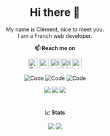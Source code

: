 
<h1 align="center"> Hi there 👋</h1>
<p align="center">
My name is Clément, nice to meet you.<br>
I am a French web developer.
</p>
<p align="center"><b>📫 Reach me on </b></p>
<p align="center">
  <a href="https://github.com/clementp0" target="_blank"><img alt="Code" src="https://img.shields.io/badge/GitHub-A41CFE?style=flat-square&logo=github&logoColor=white" height="25"></a>
  <a href="https://clementpommerie.com" target="_blank"><img alt="website" src="https://img.shields.io/badge/website-1C1C1C?style=flat-square&logo=About.me&logoColor=white" height="25"></a>
  <a href="https://instagram.com/clement.po" target="_blank"><img alt="instagram" src="https://img.shields.io/badge/Instagram-E4405F?style=flat-square&logo=instagram&logoColor=white" height="25"></a>
  <a href="https://www.linkedin.com/in/cl%C3%A9ment-pommerie-a87004150" target="_blank"><img alt="linkedin" src="https://img.shields.io/badge/LinkedIn-0077B5?style=flat-square&logo=linkedin&logoColor=white" height="25"></a>
  <a href="mailto:clement.pommerie@gmail.com" target="_blank"><img alt="mail" src="https://img.shields.io/badge/Contact-D14836?style=flat-square&logo=gmail&logoColor=white" height="25"></a>
</p>
<p align="center">
  <img alt="Code" src="https://img.shields.io/badge/Hackintosh-999999?style=flat-square&logo=apple&logoColor=white">
  <img alt="Code" src="https://img.shields.io/badge/Windows-0078D6?style=flat-square&logo=windows&logoColor=white">
  <img alt="Code" src="https://img.shields.io/badge/Linux-FCC624?style=flat-square&logo=linux&logoColor=black">
</p>
<p align="center">
  <a href="https://clementpommerie.com" target="_blank"><img src="https://img.shields.io/website.svg?label=Resume&style=flat-square&down_color=red&down_message=down&up_color=green&up_message=up&url=http%3A%2F%2Fclementpommerie.com"></a>
  <a href="https://a2urbex.eu" target="_blank"><img src="https://img.shields.io/website.svg?label=a2urbex&style=flat-square&down_color=red&down_message=down&up_color=green&up_message=up&url=http%3A%2F%2Fa2urbex.eu"></a>
  <a href="https://fabbbr.com" target="_blank"><img src="https://img.shields.io/website.svg?label=FABBBR&style=flat-square&down_color=red&down_message=down&up_color=green&up_message=up&url=http%3A%2F%2fabbbr.com"></a>
</p>
<h1></h1>
<p align="center"><b> 📈 Stats </b></p>
<p align="center">
  <img src="https://github-readme-stats.vercel.app/api?username=clementp0&show_icons=true&theme=transparent&hide=contribs"> 
  <img src="https://github-readme-stats.vercel.app/api/top-langs/?username=clementp0&layout=compact&hide=liquid,css,html&theme=transparent">
</p>
